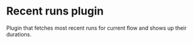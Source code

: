 # Recent runs plugin

Plugin that fetches most recent runs for current flow and shows up their durations.